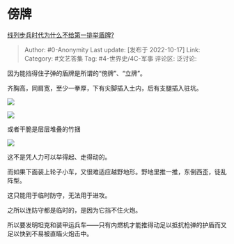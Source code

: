 # 傍牌
[线列步兵时代为什么不给第一排举盾牌?](https://www.zhihu.com/question/490257576/answer/2718122160)

> Author: #0-Anonymity
> Last update: [发布于 2022-10-17]
> Link:
> Category: #文艺答集
> Tag: #4-世界史/4C-军事
> 评论区:
> 泛讨论:

因为能挡得住子弹的盾牌是所谓的“傍牌”、“立牌”。

齐胸高，同肩宽，至少一拳厚，下有尖脚插入土内，后有支腿插入驻坑。

![](https://pic2.zhimg.com/50/v2-d0e450aa3ba4b1551b6a75b8f98194a4_720w.jpg?source=1940ef5c)

![](https://pic2.zhimg.com/50/v2-1c898eb25467961ad49fb75347fc1b33_720w.jpg?source=1940ef5c)

或者干脆是层层堆叠的竹捆

![](https://pic2.zhimg.com/50/v2-f1836a8d1c67e591c7108d116f4c135e_720w.jpg?source=1940ef5c)

这不是凭人力可以举得起、走得动的。

而如果下面装上轮子小车，又很难适应越野地形。野地里推一推，东倒西歪，徒乱阵型。

这只能用于临时防守，无法用于进攻。

之所以连防守都是临时的，是因为它挡不住火炮。

所以要发明坦克和装甲运兵车——只有内燃机才能推得动足以抵抗枪弹的护盾而又足以快到不易被直瞄火炮击中。
